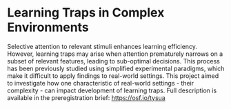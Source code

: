 # Learning Traps in Complex Environments

Selective attention to relevant stimuli enhances learning efficiency. However, learning traps may arise when attention prematurely narrows on a subset of relevant features, leading to sub-optimal decisions. This process has been previously studied using simplified experimental paradigms, which make it difficult to apply findings to real-world settings. This project aimed to investigate how one characteristic of real-world settings - their complexity - can impact development of learning traps. Full description is available in the preregistration brief:
https://osf.io/tysua
